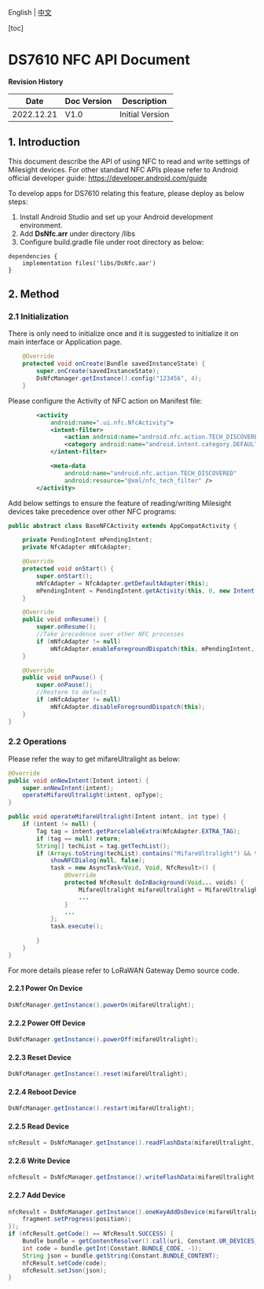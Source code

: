 
English | [中文](https://github.com/Milesight-IoT/DS7610-SDK/blob/main/Docs/DS7610%20NFC%E6%8E%A5%E5%8F%A3%E6%96%87%E6%A1%A3-v1.0.md)

[toc]

# DS7610 NFC API Document



**Revision History**

| Date       | Doc Version | Description     |
| ---------- | ----------- | --------------- |
| 2022.12.21 | V1.0        | Initial Version |



## 1. Introduction

This document describe the API of using NFC to read and write settings of Milesight devices. For other standard NFC APIs please refer to Android official developer guide: https://developer.android.com/guide

To develop apps for DS7610 relating this feature, please deploy as below steps:

1. Install Android Studio and set up your Android development environment.
2. Add **DsNfc.arr** under directory /libs
3. Configure build.gradle file under root directory as below:

```
dependencies {
    implementation files('libs/DsNfc.aar')
}
```



## 2. Method

### 2.1 Initialization

There is only need to initialize once and it is suggested to initialize it on main interface or Application page.

```java
	@Override
    protected void onCreate(Bundle savedInstanceState) {
        super.onCreate(savedInstanceState);
        DsNfcManager.getInstance().config("123456", 4);
    }
```

Please configure the Activity of NFC action on Manifest file:

```xml
		<activity
            android:name=".ui.nfc.NfcActivity">
            <intent-filter>
                <action android:name="android.nfc.action.TECH_DISCOVERED" />
                <category android:name="android.intent.category.DEFAULT" />
            </intent-filter>

            <meta-data
                android:name="android.nfc.action.TECH_DISCOVERED"
                android:resource="@xml/nfc_tech_filter" />
        </activity>
```

Add below settings to ensure the feature of reading/writing Milesight devices take precedence over other NFC programs:

```java
public abstract class BaseNFCActivity extends AppCompatActivity {

    private PendingIntent mPendingIntent;
    private NfcAdapter mNfcAdapter;

    @Override
    protected void onStart() {
        super.onStart();
        mNfcAdapter = NfcAdapter.getDefaultAdapter(this);
        mPendingIntent = PendingIntent.getActivity(this, 0, new Intent(this, getClass()), 0);
    }

    @Override
    public void onResume() {
        super.onResume();
        //Take precedence over other NFC processes
        if (mNfcAdapter != null)
            mNfcAdapter.enableForegroundDispatch(this, mPendingIntent, null, null);
    }

    @Override
    public void onPause() {
        super.onPause();
        //Restore to default
        if (mNfcAdapter != null)
            mNfcAdapter.disableForegroundDispatch(this);
    }
}
```



### 2.2 Operations

Please refer the way to get mifareUltralight as below:

```java
@Override
public void onNewIntent(Intent intent) {
    super.onNewIntent(intent);
    operateMifareUltralight(intent, opType);
}

public void operateMifareUltralight(Intent intent, int type) {
    if (intent != null) {
        Tag tag = intent.getParcelableExtra(NfcAdapter.EXTRA_TAG);
        if (tag == null) return;
        String[] techList = tag.getTechList();
        if (Arrays.toString(techList).contains("MifareUltralight") && task == null) {
            showNFCDialog(null, false);
            task = new AsyncTask<Void, Void, NfcResult>() {
                @Override
                protected NfcResult doInBackground(Void... voids) {
                    MifareUltralight mifareUltralight = MifareUltralight.get(tag);
                    ...
                }
                ...
            };
            task.execute();

        }
    }
}
```

For more details please refer to LoRaWAN Gateway Demo source code.



#### 2.2.1 Power On Device

```java
DsNfcManager.getInstance().powerOn(mifareUltralight);
```

#### 2.2.2 Power Off Device

```java
DsNfcManager.getInstance().powerOff(mifareUltralight);
```

#### 2.2.3 Reset Device

```java
DsNfcManager.getInstance().reset(mifareUltralight);
```

#### 2.2.4 Reboot Device

```java
DsNfcManager.getInstance().restart(mifareUltralight);
```

#### 2.2.5 Read Device

```java
nfcResult = DsNfcManager.getInstance().readFlashData(mifareUltralight, position -> fragment.setProgress(position));
```

#### 2.2.6 Write Device

```java
nfcResult = DsNfcManager.getInstance().writeFlashData(mifareUltralight, lastBytes, JSON.toJSONString(modifyMap), position -> fragment.setProgress(position));
```

#### 2.2.7 Add Device

```java
nfcResult = DsNfcManager.getInstance().oneKeyAddDsDevice(mifareUltralight, profile, nfcInfo, position -> {
    fragment.setProgress(position);
});
if (nfcResult.getCode() == NfcResult.SUCCESS) {
    Bundle bundle = getContentResolver().call(uri, Constant.UR_DEVICES_ADD, nfcResult.getJson(), null);
    int code = bundle.getInt(Constant.BUNDLE_CODE, -1);
    String json = bundle.getString(Constant.BUNDLE_CONTENT);
    nfcResult.setCode(code);
    nfcResult.setJson(json);
}
```

